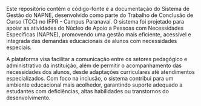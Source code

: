 Este repositório contém o código-fonte e a documentação do Sistema de Gestão do NAPNE, desenvolvido como parte do Trabalho de Conclusão de Curso (TCC) no IFPR - Campus Paranavaí. O sistema foi projetado para apoiar as atividades do Núcleo de Apoio a Pessoas com Necessidades Específicas (NAPNE), promovendo uma gestão mais eficiente, acessível e integrada das demandas educacionais de alunos com necessidades especiais.

A plataforma visa facilitar a comunicação entre os setores pedagógico e administrativo da instituição, além de permitir o acompanhamento das necessidades dos alunos, desde adaptações curriculares até atendimentos especializados. Com foco na inclusão, o sistema contribui para um ambiente educacional mais acolhedor, garantindo suporte adequado a estudantes com deficiências, altas habilidades ou transtornos do desenvolvimento.
